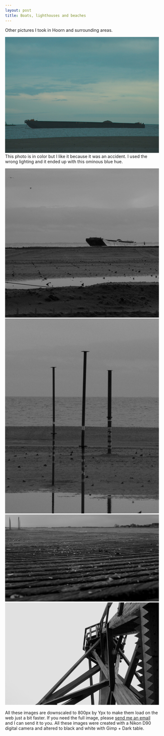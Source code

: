 ```yaml
---
layout: post
title: Boats, lighthouses and beaches
---
```


Other pictures I took in Hoorn and surrounding areas.

![boat](/img/3/1.jpg)
This photo is in color but I like it because it was an accident. I used the wrong lighting and it ended up with this ominous blue hue.

![boat2](/img/3/2.jpg)
![sticks](/img/3/3.jpg)
![riser](/img/3/4.jpg)
![lighthouse](/img/3/6.jpg)

All these images are downscaled to 800px by Ypx to make them load on the web just a bit faster. If you need the full image, please [send me an email](/about) and I can send it to you. All these images were created with a Nikon D90 digital camera and altered to black and white with Gimp + Dark table.
